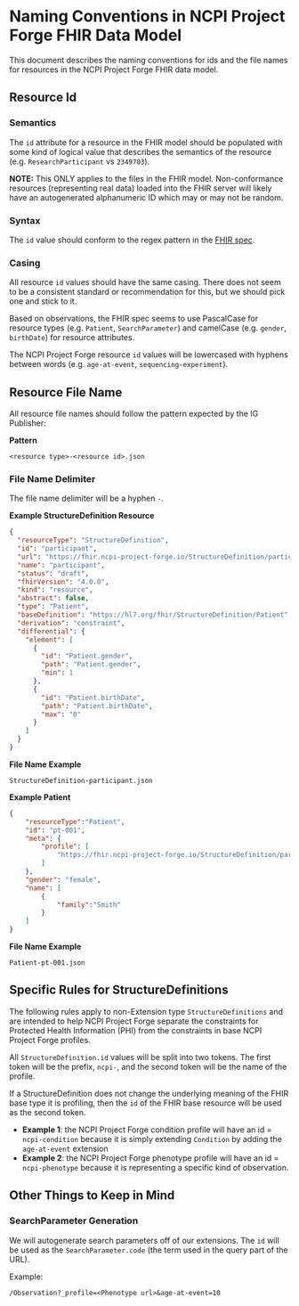 
# Naming Conventions in NCPI Project Forge FHIR Data Model

This document describes the naming conventions for ids and
the file names for resources in the NCPI Project Forge FHIR data model.

## Resource Id

### Semantics

The `id` attribute for a resource in the FHIR model should be
populated with some kind of logical value that describes the semantics of
the resource (e.g. `ResearchParticipant` vs `2349703`).

**NOTE:** This ONLY applies to the files in the FHIR model. Non-conformance
resources (representing real data) loaded into the FHIR server will likely
have an autogenerated alphanumeric ID which may or may not be random.

### Syntax

The `id` value should conform to the regex pattern in the
[FHIR spec](https://www.hl7.org/fhir/datatypes.html#id).

### Casing

All resource `id` values should have the same casing. There does not seem
to be a consistent standard or recommendation for this, but we should pick
one and stick to it.

Based on observations, the FHIR spec seems to use PascalCase for
resource types (e.g. `Patient`, `SearchParameter`) and camelCase
(e.g. `gender`, `birthDate`) for resource attributes.

The NCPI Project Forge resource `id` values will be lowercased with hyphens between
words (e.g. `age-at-event`, `sequencing-experiment`).  


## Resource File Name

All resource file names should follow the pattern expected by the IG Publisher:

**Pattern**
```
<resource type>-<resource id>.json
```

### File Name Delimiter

The file name delimiter will be a hyphen `-`.

**Example StructureDefinition Resource**
```json
{
  "resourceType": "StructureDefinition",
  "id": "participant",
  "url": "https://fhir.ncpi-project-forge.io/StructureDefinition/participant",
  "name": "participant",
  "status": "draft",
  "fhirVersion": "4.0.0",
  "kind": "resource",
  "abstract": false,
  "type": "Patient",
  "baseDefinition": "https://hl7.org/fhir/StructureDefinition/Patient",
  "derivation": "constraint",
  "differential": {
    "element": [
      {
        "id": "Patient.gender",
        "path": "Patient.gender",
        "min": 1
      },
      {
        "id": "Patient.birthDate",
        "path": "Patient.birthDate",
        "max": "0"
      }
    ]
  }
}
```

**File Name Example**
```
StructureDefinition-participant.json
```

**Example Patient**
```json
{
    "resourceType":"Patient",
    "id": "pt-001",
    "meta": {
        "profile": [
            "https://fhir.ncpi-project-forge.io/StructureDefinition/participant"
        ]
    },
    "gender": "female",
    "name": [
        {
            "family":"Smith"
        }
    ]
}
```

**File Name Example**
```
Patient-pt-001.json
```

## Specific Rules for StructureDefinitions

The following rules apply to non-Extension type `StructureDefinitions` and
are intended to help NCPI Project Forge separate the constraints for
Protected Health Information (PHI) from the constraints in base NCPI Project Forge
profiles.

All `StructureDefinition.id` values will be split into two tokens. The first
token will be the prefix, `ncpi-`, and the second token will be the name of
the profile.

If a StructureDefinition does not change the underlying meaning of the
FHIR base type it is profiling, then the `id` of the FHIR base resource will be
used as the second token.

- **Example 1**: the NCPI Project Forge condition profile will have an
  id = `ncpi-condition` because it is simply extending `Condition` by adding
  the `age-at-event` extension
- **Example 2**: the NCPI Project Forge phenotype profile will have an
  id = `ncpi-phenotype` because it is representing a specific kind of
  observation.


## Other Things to Keep in Mind

### SearchParameter Generation

We will autogenerate search parameters off of our extensions. The `id`
will be used as the `SearchParameter.code` (the term used in the
query part of the URL).

Example:
```
/Observation?_profile=<Phenotype url>&age-at-event=10
```
